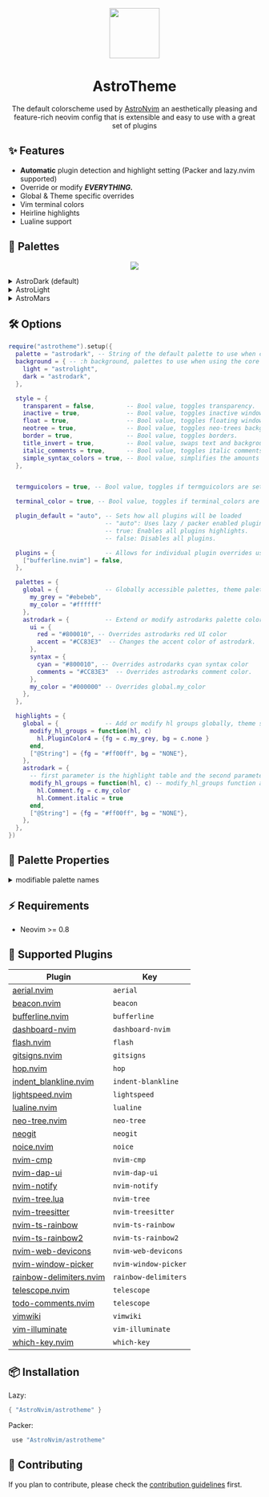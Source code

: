 <p align="center">
<img src="https://astronvim.com/logo/astronvim.svg" width=100/>
</p>

<h1 align="center"> AstroTheme </h1>

<p align="center">The default colorscheme used by <a href="https://github.com/AstroNvim/AstroNvim">AstroNvim</a> an aesthetically pleasing and feature-rich neovim config that is extensible and easy to use with a great set of plugins  </p>

## ✨ Features

- **Automatic** plugin detection and highlight setting (Packer and lazy.nvim supported)
- Override or modify **_EVERYTHING._**
- Global & Theme specific overrides
- Vim terminal colors
- Heirline highlights
- Lualine support

## 🎨 Palettes

<p align="center">
<img src="https://astronvim.com/themes/overview.png"/>
</p>

<details>
<summary>AstroDark (default)</summary>

```vim
colorscheme astrodark " Dark theme (default)
```

<p align="center">
<img src="https://astronvim.com/themes/astrodark.png"/>
</p>

</details>

<details>
<summary>AstroLight</summary>

```vim
colorscheme astrolight " Light theme
```

<p align="center">
<img src="https://astronvim.com/themes/astrolight.png"/>
</p>

</details>

<details>
<summary>AstroMars</summary>

```vim
colorscheme astromars " Red theme
```

<p align="center">
<img src="https://astronvim.com/themes/astromars.png"/>
</p>

</details>

## 🛠 Options

```lua
require("astrotheme").setup({
  palette = "astrodark", -- String of the default palette to use when calling `:colorscheme astrotheme`
  background = { -- :h background, palettes to use when using the core vim background colors
    light = "astrolight",
    dark = "astrodark",
  },

  style = {
    transparent = false,         -- Bool value, toggles transparency.
    inactive = true,             -- Bool value, toggles inactive window color.
    float = true,                -- Bool value, toggles floating windows background colors.
    neotree = true,              -- Bool value, toggles neo-trees background color.
    border = true,               -- Bool value, toggles borders.
    title_invert = true,         -- Bool value, swaps text and background colors.
    italic_comments = true,      -- Bool value, toggles italic comments.
    simple_syntax_colors = true, -- Bool value, simplifies the amounts of colors used for syntax highlighting.
  },


  termguicolors = true, -- Bool value, toggles if termguicolors are set by AstroTheme.

  terminal_color = true, -- Bool value, toggles if terminal_colors are set by AstroTheme.

  plugin_default = "auto", -- Sets how all plugins will be loaded
                           -- "auto": Uses lazy / packer enabled plugins to load highlights.
                           -- true: Enables all plugins highlights.
                           -- false: Disables all plugins.

  plugins = {              -- Allows for individual plugin overrides using plugin name and value from above.
    ["bufferline.nvim"] = false,
  },

  palettes = {
    global = {             -- Globally accessible palettes, theme palettes take priority.
      my_grey = "#ebebeb",
      my_color = "#ffffff"
    },
    astrodark = {          -- Extend or modify astrodarks palette colors
      ui = {
        red = "#800010", -- Overrides astrodarks red UI color
        accent = "#CC83E3"  -- Changes the accent color of astrodark.
      },
      syntax = {
        cyan = "#800010", -- Overrides astrodarks cyan syntax color
        comments = "#CC83E3"  -- Overrides astrodarks comment color.
      },
      my_color = "#000000" -- Overrides global.my_color
    },
  },

  highlights = {
    global = {             -- Add or modify hl groups globally, theme specific hl groups take priority.
      modify_hl_groups = function(hl, c)
        hl.PluginColor4 = {fg = c.my_grey, bg = c.none }
      end,
      ["@String"] = {fg = "#ff00ff", bg = "NONE"},
    },
    astrodark = {
      -- first parameter is the highlight table and the second parameter is the color palette table
      modify_hl_groups = function(hl, c) -- modify_hl_groups function allows you to modify hl groups,
        hl.Comment.fg = c.my_color
        hl.Comment.italic = true
      end,
      ["@String"] = {fg = "#ff00ff", bg = "NONE"},
    },
  },
})
```

## 📃 Palette Properties

<details>
<summary>modifiable palette names</summary>

```lua
--------------------------------
--- Syntax
--------------------------------
-- only syntax colors.

syntax.red
syntax.blue
syntax.green
syntax.yellow
syntax.purple
syntax.cyan
syntax.orange
syntax.text
syntax.comment
syntax.mute

--------------------------------
--- UI
--------------------------------
-- everything UI and none-text related.
ui.red
ui.blue
ui.green
ui.yellow
ui.purple
ui.cyan
ui.orange

ui.accent

ui.tabline
ui.winbar
ui.tool
ui.base
ui.inactive_base
ui.statusline
ui.split
ui.float
ui.title
ui.border
ui.current_line
ui.scrollbar
ui.selection
ui.menu_selection
ui.highlight
ui.none_text
ui.text
ui.text_active
ui.text_inactive
ui.text_match

ui.prompt

--------------------------------
--- terminal
--------------------------------
-- terminal colors.
term.black
term.bright_black

term.red
term.bright_red

term.green
term.bright_green

term.yellow
term.bright_yellow

term.blue
term.bright_blue

term.purple
term.bright_purple

term.cyan
term.bright_cyan

term.white
term.bright_white

term.background
term.foreground
```

</details>

## ⚡ Requirements

- Neovim >= 0.8

## 🔌 Supported Plugins

| Plugin                                                                          | Key                  |
| ------------------------------------------------------------------------------- | -------------------- |
| [aerial.nvim](https://github.com/stevearc/aerial.nvim)                          | `aerial`             |
| [beacon.nvim](https://github.com/DanilaMihailov/beacon.nvim)                    | `beacon`             |
| [bufferline.nvim](https://github.com/akinsho/bufferline.nvim)                   | `bufferline`         |
| [dashboard-nvim](https://github.com/glepnir/dashboard-nvim)                     | `dashboard-nvim`     |
| [flash.nvim](https://github.com/folke/flash.nvim)                               | `flash`              |
| [gitsigns.nvim](https://github.com/lewis6991/gitsigns.nvim)                     | `gitsigns`           |
| [hop.nvim](https://github.com/phaazon/hop.nvim)                                 | `hop`                |
| [indent_blankline.nvim](https://github.com/lukas-reineke/indent-blankline.nvim) | `indent-blankline`   |
| [lightspeed.nvim](https://github.com/ggandor/lightspeed.nvim)                   | `lightspeed`         |
| [lualine.nvim](https://github.com/nvim-lualine/lualine.nvim)                    | `lualine`            |
| [neo-tree.nvim](https://github.com/nvim-neo-tree/neo-tree.nvim)                 | `neo-tree`           |
| [neogit](https://github.com/NeogitOrg/neogit)                                   | `neogit`             |
| [noice.nvim](https://github.com/folke/noice.nvim)                               | `noice`              |
| [nvim-cmp](https://github.com/hrsh7th/nvim-cmp)                                 | `nvim-cmp`           |
| [nvim-dap-ui](https://github.com/rcarriga/nvim-dap-ui)                          | `nvim-dap-ui`        |
| [nvim-notify](https://github.com/rcarriga/nvim-notify)                          | `nvim-notify`        |
| [nvim-tree.lua](https://github.com/nvim-tree/nvim-tree.lua)                     | `nvim-tree`          |
| [nvim-treesitter](https://github.com/nvim-treesitter/nvim-treesitter)           | `nvim-treesitter`    |
| [nvim-ts-rainbow](https://github.com/p00f/nvim-ts-rainbow)                      | `nvim-ts-rainbow`    |
| [nvim-ts-rainbow2](https://github.com/HiPhish/nvim-ts-rainbow2)                 | `nvim-ts-rainbow2`   |
| [nvim-web-devicons](https://github.com/nvim-tree/nvim-web-devicons)             | `nvim-web-devicons`  |
| [nvim-window-picker](https://github.com/s1n7ax/nvim-window-picker)              | `nvim-window-picker` |
| [rainbow-delimiters.nvim](https://github.com/HiPhish/rainbow-delimiters.nvim)   | `rainbow-delimiters` |
| [telescope.nvim](https://github.com/nvim-telescope/telescope.nvim)              | `telescope`          |
| [todo-comments.nvim](https://github.com/folke/todo-comments.nvim)              | `telescope`          |
| [vimwiki](https://github.com/vimwiki/vimwiki)                                   | `vimwiki`            |
| [vim-illuminate](https://github.com/RRethy/vim-illuminate)                      | `vim-illuminate`     |
| [which-key.nvim](https://github.com/folke/which-key.nvim)                       | `which-key`          |

## 📦 Installation

Lazy:

```lua
{ "AstroNvim/astrotheme" }
```

Packer:

```lua
 use "AstroNvim/astrotheme"
```

## 🚀 Contributing

If you plan to contribute, please check the [contribution guidelines](https://github.com/AstroNvim/.github/blob/main/CONTRIBUTING.md) first.
